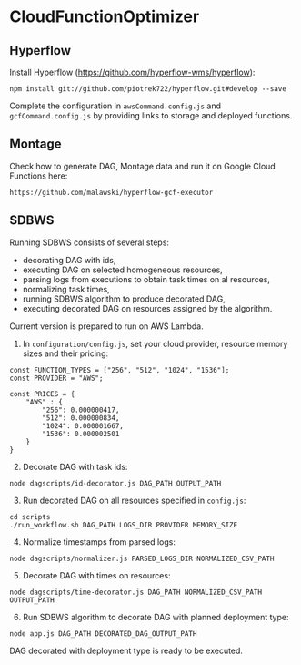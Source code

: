 # CloudFunctionOptimizer

## Hyperflow

Install Hyperflow (https://github.com/hyperflow-wms/hyperflow):
```
npm install git://github.com/piotrek722/hyperflow.git#develop --save
```
Complete the configuration in `awsCommand.config.js` and `gcfCommand.config.js` by providing links to storage and deployed functions. 

## Montage

Check how to generate DAG, Montage data and run it on Google Cloud Functions here:
```
https://github.com/malawski/hyperflow-gcf-executor
```

## SDBWS

Running SDBWS consists of several steps:
- decorating DAG with ids,
- executing DAG on selected homogeneous resources,
- parsing logs from executions to obtain task times on al resources,
- normalizing task times,
- running SDBWS algorithm to produce decorated DAG,
- executing decorated DAG on resources assigned by the algorithm.

Current version is prepared to run on AWS Lambda.

1. In `configuration/config.js`, set your cloud provider, resource memory sizes and their pricing:
```
const FUNCTION_TYPES = ["256", "512", "1024", "1536"];
const PROVIDER = "AWS";

const PRICES = {
    "AWS" : {
        "256": 0.000000417,
        "512": 0.000000834,
        "1024": 0.000001667,
        "1536": 0.000002501
    }
}
```

2. Decorate DAG with task ids:
```
node dagscripts/id-decorator.js DAG_PATH OUTPUT_PATH
```

3. Run decorated DAG on all resources specified in `config.js`:
```
cd scripts
./run_workflow.sh DAG_PATH LOGS_DIR PROVIDER MEMORY_SIZE
```

4. Normalize timestamps from parsed logs:
```
node dagscripts/normalizer.js PARSED_LOGS_DIR NORMALIZED_CSV_PATH
```

5. Decorate DAG with times on resources:
```
node dagscripts/time-decorator.js DAG_PATH NORMALIZED_CSV_PATH OUTPUT_PATH
```
6. Run SDBWS algorithm to decorate DAG with planned deployment type:
```
node app.js DAG_PATH DECORATED_DAG_OUTPUT_PATH
```
DAG decorated with deployment type is ready to be executed.
